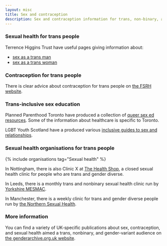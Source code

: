 ```yaml
---
layout: misc
title: Sex and contraception
description: Sex and contraception information for trans, non-binary, and gender non-conforming people
---
```


### Sexual health for trans people

Terrence Higgins Trust have useful pages giving information about:

- [sex as a trans man](https://www.tht.org.uk/hiv-and-sexual-health/sexual-health/improving-your-sexual-health/sex-trans-man)
- [sex as a trans woman](https://www.tht.org.uk/hiv-and-sexual-health/sexual-health/improving-your-sexual-health/sex-trans-woman)

### Contraception for trans people

There is clear advice about contraception for trans people on [the FSRH website](https://www.fsrh.org/Common/Uploaded%20files/documents/contraceptive-choices-and-sexual-health-for-transgender-non-binary-people-oct-2017.pdf).

### Trans-inclusive sex education

Planned Parenthood Toronto have produced a collection of [queer sex ed resources](https://teenhealthsource.com/blog/queering-sexual-education/). Some of the information about healthcare is specific to Toronto.

LGBT Youth Scotland have a produced various [inclusive guides to sex and relationships](https://lgbtyouth.org.uk/information-hub/).

### Sexual health organisations for trans people

{% include organisations tag="Sexual health" %}

In Nottingham, there is also Clinic X at [The Health Shop](https://www.nottinghamshirehealthcare.nhs.uk/the-health-shop), a closed sexual health clinic for people who are trans and gender diverse. 

In Leeds, there is a monthly trans and nonbinary sexual health clinic run by [Yorkshire MESMAC](https://www.mesmac.co.uk/our-services/leeds).

In Manchester, there is a weekly clinic for trans and gender diverse people run by [the Northern Sexual Health](https://thenorthernsexualhealth.co.uk/trans-and-gender-diverse/).

### More information

You can find a variety of UK-specific publications about sex, contraception, and sexual health aimed a trans, nonbinary, and gender-variant audience on [the genderarchive.org.uk website](https://genderarchive.org.uk/tag/sex-and-contraception/).

